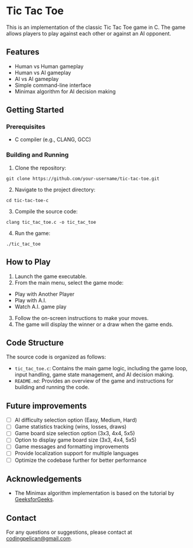 # Tic Tac Toe

This is an implementation of the classic Tic Tac Toe game in C. The game allows players to play against each other or against an AI opponent.

## Features

- Human vs Human gameplay
- Human vs AI gameplay
- AI vs AI gameplay
- Simple command-line interface
- Minimax algorithm for AI decision making

## Getting Started

### Prerequisites

- C compiler (e.g., CLANG, GCC)

### Building and Running

1. Clone the repository:

```shell
git clone https://github.com/your-username/tic-tac-toe.git
```

2. Navigate to the project directory:

```shell
cd tic-tac-toe-c
```

3. Compile the source code:

```shell
clang tic_tac_toe.c -o tic_tac_toe
```

4. Run the game:

```shell
./tic_tac_toe
```

## How to Play

1. Launch the game executable.
2. From the main menu, select the game mode:
- Play with Another Player
- Play with A.I.
- Watch A.I. game play
3. Follow the on-screen instructions to make your moves.
4. The game will display the winner or a draw when the game ends.

## Code Structure

The source code is organized as follows:
- `tic_tac_toe.c`: Contains the main game logic, including the game loop, input handling, game state management, and AI decision making.
- `README.md`: Provides an overview of the game and instructions for building and running the code.

## Future improvements

- [ ] AI difficulty selection option (Easy, Medium, Hard)
- [ ] Game statistics tracking (wins, losses, draws)
- [ ] Game board size selection option (3x3, 4x4, 5x5)
- [ ] Option to display game board size (3x3, 4x4, 5x5)
- [ ] Game messages and formatting improvements
- [ ] Provide localization support for multiple languages
- [ ] Optimize the codebase further for better performance

## Acknowledgements

- The Minimax algorithm implementation is based on the tutorial by [GeeksforGeeks](https://www.geeksforgeeks.org/minimax-algorithm-in-game-theory-set-1-introduction/).

## Contact

For any questions or suggestions, please contact at
[codingpelican@gmail.com](mailto:codingpelican@gmail.com).
